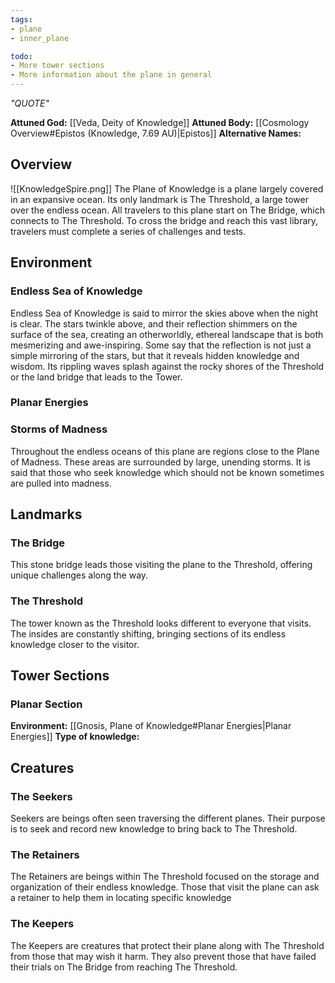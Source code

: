 ```yaml
---
tags:
- plane
- inner_plane

todo:
- More tower sections
- More information about the plane in general
---
```

*"QUOTE"*

**Attuned God:** [[Veda, Deity of Knowledge]]
**Attuned Body:** [[Cosmology Overview#Epistos (Knowledge, 7.69 AU)|Epistos]]
**Alternative Names:** 
## Overview
<span class="rightimg"><span class="smallimg"> ![[KnowledgeSpire.png]] </span></span>The Plane of Knowledge is a plane largely covered in an expansive ocean. Its only landmark is The Threshold, a large tower over the endless ocean. All travelers to this plane start on The Bridge, which connects to The Threshold. To cross the bridge and reach this vast library, travelers must complete a series of challenges and tests.
## Environment
### Endless Sea of Knowledge
Endless Sea of Knowledge is said to mirror the skies above when the night is clear. The stars twinkle above, and their reflection shimmers on the surface of the sea, creating an otherworldly, ethereal landscape that is both mesmerizing and awe-inspiring. Some say that the reflection is not just a simple mirroring of the stars, but that it reveals hidden knowledge and wisdom. Its rippling waves splash against the rocky shores of the Threshold or the land bridge that leads to the Tower.
### Planar Energies
### Storms of Madness
Throughout the endless oceans of this plane are regions close to the Plane of Madness. These areas are surrounded by large, unending storms. It is said that those who seek knowledge which should not be known sometimes are pulled into madness.
## Landmarks
### The Bridge
This stone bridge leads those visiting the plane to the Threshold, offering unique challenges along the way.
### The Threshold
The tower known as the Threshold looks different to everyone that visits. The insides are constantly shifting, bringing sections of its endless knowledge closer to the visitor.
## Tower Sections
### Planar Section
**Environment:** [[Gnosis, Plane of Knowledge#Planar Energies|Planar Energies]]
**Type of knowledge:**
## Creatures
### The Seekers
Seekers are beings often seen traversing the different planes. Their purpose is to seek and record new knowledge to bring back to The Threshold.
### The Retainers
The Retainers are beings within The Threshold focused on the storage and organization of their endless knowledge. Those that visit the plane can ask a retainer to help them in locating specific knowledge
### The Keepers
The Keepers are creatures that protect their plane along with The Threshold from those that may wish it harm. They also prevent those that have failed their trials on The Bridge from reaching The Threshold.